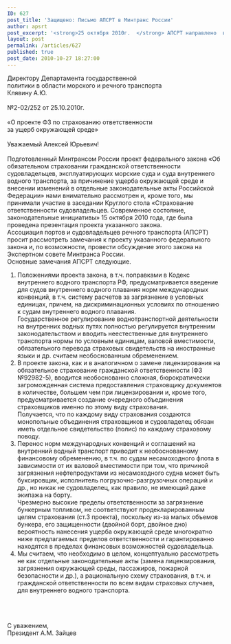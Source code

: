 ```yaml
---
ID: 627
post_title: 'Защищено: Письмо АПСРТ в Минтранс России'
author: apsrt
post_excerpt: '<strong>25 октября 2010г.  </strong> АПСРТ направлено  в Минтранс России письмо №2-02/252 по проекту ФЗ &quot;Об обязательном  страховании гражданской ответственности судовладельцев, эксплуатирующих морские суда и суда внутреннего водного транспорта, за причинение ущерба окружающей среде и внесении изменений в отдельные  законодательные акты Российской Федерации&quot;'
layout: post
permalink: /articles/627
published: true
post_date: 2010-10-27 18:27:00
---
```

Директору Департамента государственной <br />
 политики в области морского и речного транспорта<br />
Клявину А.Ю. <br />
<br />
№2-02/252 от 25.10.2010г. <br />
<br />
«О проекте ФЗ по страхованию ответственности <br />
за ущерб окружающей среде»<br />
<br />
Уважаемый Алексей Юрьевич!<br />
<br />
Подготовленный Минтрансом России проект федерального закона «Об обязательном  страховании гражданской ответственности судовладельцев, эксплуатирующих морские суда и суда внутреннего водного транспорта, за причинение ущерба окружающей среде и внесении изменений в отдельные  законодательные акты Российской Федерации» нами внимательно рассмотрен и, кроме того,  мы принимали  участие в заседании Круглого стола «Страхование ответственности судовладельцев. Современное  состояние, законодательные инициативы» 15 октября 2010 года, где была проведена презентация проекта указанного закона.<br />
Ассоциация портов и судовладельцев речного транспорта (АПСРТ) просит рассмотреть  замечания к проекту указанного федерального закона и, по возможности, провести обсуждение этого закона на Экспертном совете Минтранса России.<br />
Основные замечания АПСРТ следующие.<br />
1.	Положениями проекта закона, в т.ч. поправками в Кодекс внутреннего  водного транспорта РФ, предусматривается  введение для судов внутреннего водного  плавания  норм  международных  конвенций, в т.ч. систему расчетов за  загрязнение в условных единицах, причем, на  дискриминационных условиях по отношению к судам внутреннего водного плавания.<br />
Государственное регулирование воднотранспортной деятельности на внутренних водных путях полностью регулируется  внутренним законодательством и вводить неестественные для внутреннего транспорта нормы по  условным единицам, валовой  вместимости, обязательного  перевода страховых  свидетельств на иностранные языки и др. считаем необоснованным обременением.<br />
2.	В проекте закона, как и в аналогичном о замене лицензирования на обязательное  страхование гражданской ответственности (ФЗ №92982-5), вводится  необоснованно сложная, бюрократически загроможденная система предоставления страховщику документов в количестве, большем чем при  лицензировании и, кроме того,  предусматривается создание очередного объединения страховщиков именно по этому виду страхования.<br />
Получается, что по каждому виду страхования создаются монопольные объединения страховщиков и судовладелец обязан иметь  отдельное свидетельство (полис) по каждому страховому поводу.<br />
3.  Перенос норм международных конвенций и соглашений на внутренний водный транспорт приводит к необоснованному финансовому обременению, в т.ч.  по  судам  несамоходного флота в зависимости от их валовой вместимости при том, что  причиной загрязнения  нефтепродуктами из несамоходного судна может быть  буксировщик,  исполнитель погрузочно-разгрузочных операций и др., но никак не судовладелец, как правило, не имеющий даже экипажа на борту. <br />
Чрезмерно высокие пределы ответственности за загрязнение бункерным топливом, не соответствуют продекларированным целям страхования (ст.3 проекта), поскольку из-за малых объемов бункера, его  защищенности (двойной борт, двойное дно) вероятность нанесения ущерба окружающей  среде многократно ниже  предлагаемых пределов ответственности и гарантированно находятся в пределах финансовых возможностей судовладельца.<br />
3.	Мы считаем,  что необходимо в целом, концептуально рассмотреть не как отдельные законодательные акты (замена лицензирования, загрязнения окружающей среды, пассажиров, пожарной безопасности и др.),  а рациональную схему страхования, в т.ч. и гражданской ответственности по всем видам страховых случаев, для внутреннего водного транспорта.<br />
<br />
<br />
<br />
С уважением, <br />
Президент                                                                                 А.М. Зайцев